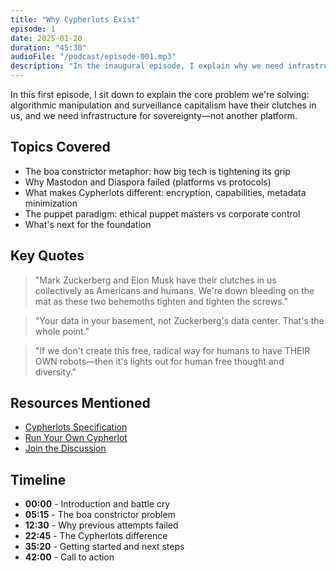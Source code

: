 ```yaml
---
title: "Why Cypherlots Exist"
episode: 1
date: 2025-01-20
duration: "45:30"
audioFile: "/podcast/episode-001.mp3"
description: "In the inaugural episode, I explain why we need infrastructure for digital sovereignty and what makes Cypherlots different from everything that came before."
---
```


In this first episode, I sit down to explain the core problem we're solving: algorithmic manipulation and surveillance capitalism have their clutches in us, and we need infrastructure for sovereignty—not another platform.

## Topics Covered

- The boa constrictor metaphor: how big tech is tightening its grip
- Why Mastodon and Diaspora failed (platforms vs protocols)
- What makes Cypherlots different: encryption, capabilities, metadata minimization
- The puppet paradigm: ethical puppet masters vs corporate control
- What's next for the foundation

## Key Quotes

> "Mark Zuckerberg and Elon Musk have their clutches in us collectively as Americans and humans. We're down bleeding on the mat as these two behemoths tighten and tighten the screws."

> "Your data in your basement, not Zuckerberg's data center. That's the whole point."

> "If we don't create this free, radical way for humans to have THEIR OWN robots—then it's lights out for human free thought and diversity."

## Resources Mentioned

- [Cypherlots Specification](/specs/rfc-0001-core)
- [Run Your Own Cypherlot](/docs/quickstart)
- [Join the Discussion](https://github.com/journalfoundation/discussions)

## Timeline

- **00:00** - Introduction and battle cry
- **05:15** - The boa constrictor problem
- **12:30** - Why previous attempts failed
- **22:45** - The Cypherlots difference
- **35:20** - Getting started and next steps
- **42:00** - Call to action